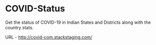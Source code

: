 # COVID-Status

Get the status of COVID-19 in Indian States and Districts along with the country stats. 

URL - http://covid-com.stackstaging.com/
